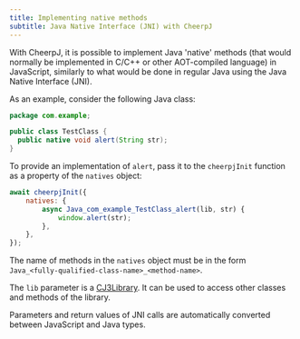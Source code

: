 ```yaml
---
title: Implementing native methods
subtitle: Java Native Interface (JNI) with CheerpJ
---
```


With CheerpJ, it is possible to implement Java 'native' methods (that would normally be implemented in C/C++ or other AOT-compiled language) in JavaScript, similarly to what would be done in regular Java using the Java Native Interface (JNI).

As an example, consider the following Java class:

```java title="TestClass.java"
package com.example;

public class TestClass {
  public native void alert(String str);
}
```

To provide an implementation of `alert`, pass it to the `cheerpjInit` function as a property of the `natives` object:

```js
await cheerpjInit({
	natives: {
		async Java_com_example_TestClass_alert(lib, str) {
			window.alert(str);
		},
	},
});
```

The name of methods in the `natives` object must be in the form `Java_<fully-qualified-class-name>_<method-name>`.

The `lib` parameter is a [CJ3Library]. It can be used to access other classes and methods of the library.

Parameters and return values of JNI calls are automatically converted between JavaScript and Java types.

[CJ3Library]: /cheerpj3/reference/cheerpjRunLibrary#cj3library
